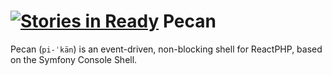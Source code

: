 [![Stories in Ready](https://badge.waffle.io/mcrumm/pecan.png?label=ready&title=Ready)](https://waffle.io/mcrumm/pecan)
Pecan
=====

Pecan (`pi-ˈkän`) is an event-driven, non-blocking shell for ReactPHP, based on the Symfony Console Shell.
